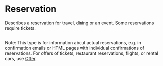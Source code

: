 # Reservation

Describes a reservation for travel, dining or an event. Some reservations require tickets. <br/><br/>

Note: This type is for information about actual reservations, e.g. in confirmation emails or HTML pages with individual confirmations of reservations. For offers of tickets, restaurant reservations, flights, or rental cars, use <a class="localLink" href="http://schema.org/Offer">Offer</a>.
